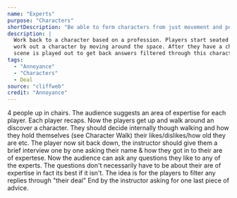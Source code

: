 ```yaml
---
name: "Experts"
purpose: "Characters"
shortDescription: "Be able to form characters from just movement and point of view."
description: |
  Work back to a character based on a profession. Players start seated but then have time to 
  work out a character by moving around the space. After they have a character a short interview
  scene is played out to get back answers filtered through this character and their specific deal.
tags:
  - "Annoyance"
  - "Characters"
  - Deal
source: "cliffweb"
credit: "Annoyance"
---
```


4 people up in chairs.
The audience suggests an area of expertise for each player.
Each player recaps.
Now the players get up and walk around an discover a character. They should decide internally though walking and how they hold themselves (see Character Walk) their likes/dislikes/how old they are etc.
The player now sit back down, the instructor should give them a brief interview one by one asking their name & how they got in to their are of expertese. Now the audience can ask any questions they like to any of the experts. The questions don't necessarily have to be about their are of expertise in fact its best if it isn't. The idea is for the players to filter any replies through "their deal"
End by the instructor asking for one last piece of advice.
